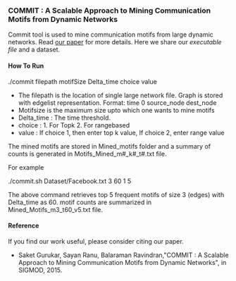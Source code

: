 ### **COMMIT : A Scalable Approach to Mining  Communication Motifs from Dynamic Networks**
Commit tool is used to mine communication motifs from large dynamic networks. Read [our paper](https://dl.acm.org/citation.cfm?id=2737791) for more details. Here we share our *executable file* and a dataset.



#### **How To Run**

./commit filepath motifSize Delta_time choice value

* The filepath is the location of single large network file. Graph is stored with edgelist representation. Format: time 0 source_node dest_node
* Motifsize is the maximum size upto which one wants to mine motifs
* Delta_time : The time threshold.
* choice : 1. For Topk  2. For rangebased
* value : If choice 1, then enter top k value, If choice 2, enter range value

The mined motifs are stored in Mined_motifs folder and a summary of counts is generated in Motifs_Mined_m#_k#_t#.txt file.

For example

./commit.sh Dataset/Facebook.txt 3 60 1 5


The above command retrieves top 5 frequent motifs of size 3 (edges) with Delta_time as 60.
motif counts are summarized  in Mined_Motifs_m3_t60_v5.txt file.


#### **Reference**
If you find our work useful, please consider citing our paper.
* Saket Gurukar, Sayan Ranu, Balaraman Ravindran,"COMMIT : A Scalable Approach to Mining Communication Motifs from Dynamic Networks", in SIGMOD, 2015.


